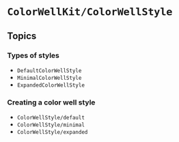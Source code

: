 # ``ColorWellKit/ColorWellStyle``

## Topics

### Types of styles

- ``DefaultColorWellStyle``
- ``MinimalColorWellStyle``
- ``ExpandedColorWellStyle``

### Creating a color well style

- ``ColorWellStyle/default``
- ``ColorWellStyle/minimal``
- ``ColorWellStyle/expanded``
